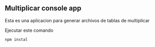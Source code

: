 
## Multiplicar console app

Esta es una aplicacion para generar archivos de tablas de multiplicar

Ejecutar este comando

```
npm instal
```

